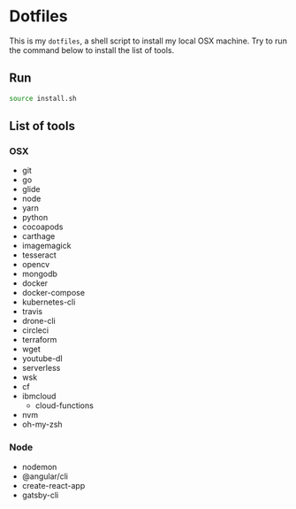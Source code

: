 # Dotfiles

This is my `dotfiles`, a shell script to install my local OSX machine. Try to run the command below to install the list of tools.

## Run

```sh
source install.sh
```

## List of tools

### OSX

- git
- go
- glide
- node
- yarn
- python
- cocoapods
- carthage
- imagemagick
- tesseract
- opencv
- mongodb
- docker
- docker-compose
- kubernetes-cli
- travis
- drone-cli
- circleci
- terraform
- wget
- youtube-dl
- serverless
- wsk
- cf
- ibmcloud
    - cloud-functions
- nvm
- oh-my-zsh

### Node

- nodemon
- @angular/cli
- create-react-app
- gatsby-cli
